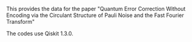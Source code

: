 This provides the data for the paper "Quantum Error Correction Without Encoding via the Circulant Structure of Pauli
Noise and the Fast Fourier Transform"

The codes use Qiskit 1.3.0.
